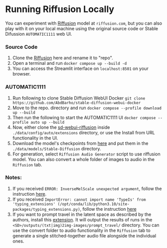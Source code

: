 # Running Riffusion Locally

You can experiment with [Riffusion](https://riffusion.com/about) model at `riffusion.com`, but you can also play with it on your local machine using the original source code or Stable Difussion `AUTOMATIC1111` web UI.

### Source Code
1. Clone the [Riffusion](https://github.com/riffusion/riffusion) here and rename it to "repo".
2. Open a terminal and run `docker compose up --build -d`
3. You can access the Streamlit interface on `localhost:8501` on your browser.

### AUTOMATIC1111
1. Run following to clone Stable Diffusion WebUI Docker `git clone https://github.com/AbdBarho/stable-diffusion-webui-docker`
2. Move to the repo. directory and run `docker compose --profile download up --build`
3. Then run the following to start the AUTOMATIC1111 UI `docker compose --profile auto up --build`
4. Now, either clone the [sd-webui-riffusion](https://github.com/enlyth/sd-webui-riffusion) inside  `./data/config/auto/extensions` directory, or use the Install from URL functionality in the UI.
5. Download the model's checkpoints from [here](https://huggingface.co/riffusion/riffusion-model-v1/tree/main) and put them in the `./data/models/Stable-Diffusion` directory.
6. For generation, select `Riffusion Audio Generator` script to use riffusion model. You can also convert a whole folder of images to audio in the `Riffusion` tab.

### Notes:
1. If you received `ERROR: InverseMelScale unexpected argument`, follow the instruction [here](https://github.com/enlyth/sd-webui-riffusion/issues/34).
2. If you received `ImportError: cannot import name 'TypeIs' from 'typing_extensions' (/opt/conda/lib/python3.10/site-packages/typing_extensions.py)`, follow the instruction [here](https://github.com/AbdBarho/stable-diffusion-webui-docker/issues/719)
4. If you want to prompt travel in the latent space as described by the authors, install this [extension](https://github.com/Kahsolt/stable-diffusion-webui-prompt-travel). It will output the results of runs in the `<SD>/outputs/(txt|img)2img-images/prompt_travel/` directory. You can use the convert folder to audio functionality in the `Riffusion` tab to generate a single stitched-together audio file alongside the individual ones.
